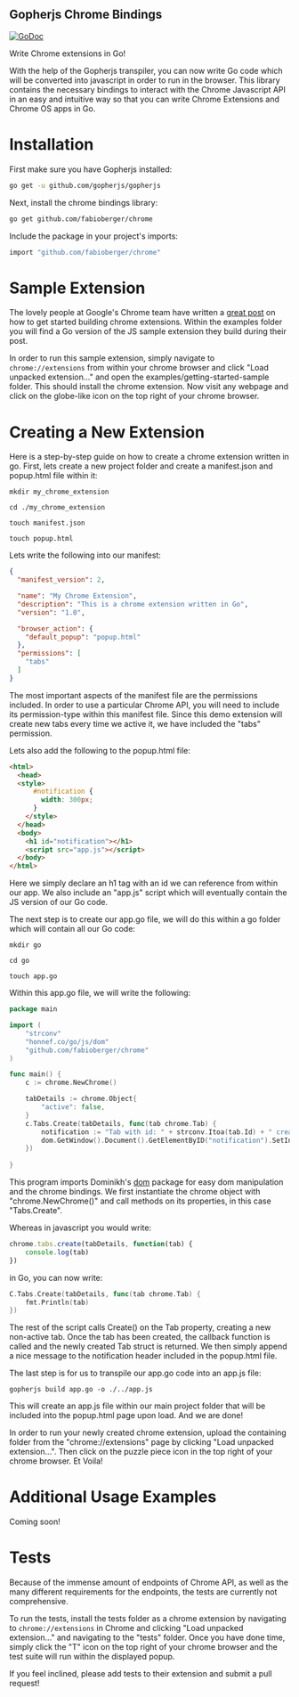 Gopherjs Chrome Bindings
------------------------------------

[![GoDoc](http://godoc.org/github.com/fabioberger/chrome?status.svg)](https://godoc.org/github.com/fabioberger/chrome)

Write Chrome extensions in Go! 

With the help of the Gopherjs transpiler, you can now write Go code which will be converted into javascript in order to run in the browser. This library contains the necessary bindings to interact with the Chrome Javascript API in an easy and intuitive way so that you can write Chrome Extensions and Chrome OS apps in Go.

# Installation

First make sure you have Gopherjs installed:

```bash
go get -u github.com/gopherjs/gopherjs
```

Next, install the chrome bindings library:

```bash
go get github.com/fabioberger/chrome
```

Include the package in your project's imports:

```bash
import "github.com/fabioberger/chrome"
```

# Sample Extension

The lovely people at Google's Chrome team have written a [great post](https://developer.chrome.com/extensions/getstarted) on how to get started building chrome extensions. Within the examples folder you will find a Go version of the JS sample extension they build during their post. 

In order to run this sample extension, simply navigate to ```chrome://extensions``` from within your chrome browser and click "Load unpacked extension..." and open the examples/getting-started-sample folder. This should install the chrome extension. Now visit any webpage and click on the globe-like icon on the top right of your chrome browser.

# Creating a New Extension

Here is a step-by-step guide on how to create a chrome extension written in go. First, lets create a new project folder and create a manifest.json and popup.html file within it:

```
mkdir my_chrome_extension
```

```
cd ./my_chrome_extension
```

```
touch manifest.json
```

```
touch popup.html
```

Lets write the following into our manifest:

```json
{
  "manifest_version": 2,

  "name": "My Chrome Extension",
  "description": "This is a chrome extension written in Go",
  "version": "1.0",

  "browser_action": {
    "default_popup": "popup.html"
  },
  "permissions": [
    "tabs"
  ]
}
```

The most important aspects of the manifest file are the permissions included. In order to use a particular Chrome API, you will need to include its permission-type within this manifest file. Since this demo extension will create new tabs every time we active it, we have included the "tabs" permission.

Lets also add the following to the popup.html file:

```html
<html>
  <head>
  <style>
      #notification {
        width: 300px;
      }
    </style>
  </head>
  <body>
  	<h1 id="notification"></h1>
  	<script src="app.js"></script>
  </body>
</html>
```
Here we simply declare an h1 tag with an id we can reference from within our app. We also include an "app.js" script which will eventually contain the JS version of our Go code.

The next step is to create our app.go file, we will do this within a go folder which will contain all our Go code:

```
mkdir go
```

```
cd go
```

```
touch app.go
```

Within this app.go file, we will write the following:

```go
package main

import (
	"strconv"
	"honnef.co/go/js/dom"
	"github.com/fabioberger/chrome"
)

func main() {
	c := chrome.NewChrome()

	tabDetails := chrome.Object{
		"active": false,
	}
	c.Tabs.Create(tabDetails, func(tab chrome.Tab) {
		notification := "Tab with id: " + strconv.Itoa(tab.Id) + " created!"
		dom.GetWindow().Document().GetElementByID("notification").SetInnerHTML(notification)
	})
	
}
```
This program imports Dominikh's [dom](https://github.com/dominikh/go-js-dom) package for easy dom manipulation and the chrome bindings. We first instantiate the chrome object with "chrome.NewChrome()" and call methods on its properties, in this case "Tabs.Create". 

Whereas in javascript you would write:

```js
chrome.tabs.create(tabDetails, function(tab) {
	console.log(tab)})
```

in Go, you can now write:

```go
C.Tabs.Create(tabDetails, func(tab chrome.Tab) {
	fmt.Println(tab)})
```

The rest of the script calls Create() on the Tab property, creating a new non-active tab. Once the tab has been created, the callback function is called and the newly created Tab struct is returned. We then simply append a nice message to the notification header included in the popup.html  file.

The last step is for us to transpile our app.go code into an app.js file:

```
gopherjs build app.go -o ./../app.js
```

This will create an app.js file within our main project folder that will be included into the popup.html page upon load. And we are done!

In order to run your newly created chrome extension, upload the containing folder from the "chrome://extensions" page by clicking "Load unpacked extension...". Then click on the puzzle piece icon in the top right of your chrome browser. Et Voila!

# Additional Usage Examples

Coming soon!

# Tests

Because of the immense amount of endpoints of Chrome API, as well as the many different requirements for the endpoints, the tests are currently not comprehensive. 

To run the tests, install the tests folder as a chrome extension by navigating to ```chrome://extensions``` in Chrome and clicking "Load unpacked extension..." and navigating to the "tests" folder. Once you have done time, simply click the "T" icon on the top right of your chrome browser and the test suite will run within the displayed popup. 

If you feel inclined, please add tests to their extension and submit a pull request!